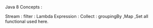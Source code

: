 Java 8 Concepts :

Stream :
filter :
Lambda Expression :
Collect :
groupingBy ,Map ,Set all functional used here.
